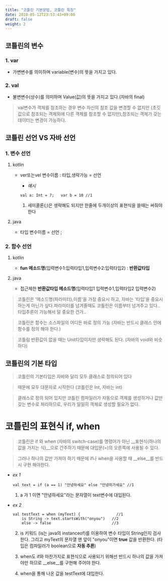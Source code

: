 ```yaml
---
title: "코틀린 기본문법, 코틀린 특징"
date: 2018-05-12T23:53:43+09:00
draft: false
weight: 2
---
```

## 코틀린의 변수

### 1. var

- 가변변수를 의미하며 variable(변수)의 뜻을 가지고 있다.

### 2. val

- 불변변수(상수)를 의미하며 Value(값)의 뜻을 가지고 있다.(자바의 final)

> val변수가 객체를 참조하는 경우 변수 자신의 참조 값을 변경할 수 없지만 (초깃값으로 참조되는 객체외에
다른 객체를 참조할 수 없지만),참조되는 객체가 갖는 데이터는
변경이 가능하다.

## 코틀린 선언 VS 자바 선언 

### 1. 변수 선언

1. kotlin
    
    * ver또는vel 변수이름 : 타입,생략가능 = 선언

        * _예시_

        ```
        val a: Int = 7;   var b = 10 //1
        ```
        1) 세미콜론(;)은 생략해도 되지만 한줄에 두개이상의 표현식을 쓸때는 써줘야 한다

2. java

    * 타입 변수이름 = 선언 ;

### 2. 함수 선언

1. kotlin
    * __fun__ __메소드명__(입력변수1:입력타입1,입력변수2:입력타입2) : __반환값타입__

2. java
    * 접근제한 __반환값타입 메소드명__(입력타입1 입력변수1,입력타입2 입력변수2) 

> 코틀린은 '메소드명(파라미터),이름'을 가장 중요시 하고, 자바는 '타입'을 중요시 하는게 아닌가 싶다.파라미터를 넘겨줄때도 코틀린은 이름부터 넘겨주고 있다.. 
타입추론이 가능해서 덜 중요한 건가..

> 코틀린은 함수는 소스파일의 어디든 바로 정의 가능 (자바는 반드시 클래스 안에 함수를 정의 해야 한다.)

> 코틀림 반환값이 없을 때는 Unit타입이지만 생략해도 된다. (자바의 void와 비슷하다)


## 코틀린의 기본 타입
> 코틀린의 기본타입은 자바와 달리 모두 클래스로 정의되어 있다

> 때문에 모두 대문자로 시작한다 (코틀린은 Int, 자바는 int)

> 클래스로 정의 되어 있지만 코틀린 컴파일러가 자동으로 객체를 생성하거나 값만 갖는 변수로 처리하므로, 우리가 일일히 객체로 생성할 필요가 없다. 

# 코틀린의 표현식 if, when

> 코틀린은 if 와 when (자바의 switch-case)를 명령어가 아닌
__표현식(하나의 값을 가지는 식)__으로 간주하기 때문에 대입문(=)의
오른쪽에 사용될 수 있다.

> 그러나 하나의 값만 가져야 하기 때문에 if나 when을 사용할 때
__else__를 반드시 구현 해야한다.

* _ex 1_<br>

    ```
    val text = if (a == 1) "안녕하세요" else "안녕히가세요" //1
    ```

    1) a 가 1 이면 "안녕하세요"라는 문자열이 text변수에 대입된다.

* _ex 2_ <br>

    ```
    val testText = when (myText) {                //1
        is String -> text.startsWith("onyou")   //2
        else -> false                           //3
    ```

    2) is 키워드 (is는 java의 instanceof)를 이용하여 변수 타입이
    String인지 검사 한다. 그리고 myText의 문자열 맨 앞이
    "onyou"이면 __true__ 값을 반환한다. (타입은 컴파일러가
    boolean으로 __자동 추론__)

    3) when도 if와 마찬가지로 표현식으로 사용되기 위해선 반드시
    하나의 값을 가져야만 하므로 __else__를 구현해 주어야 한다.

    1) when을 통해 나온 값을 testText에 대입한다.

